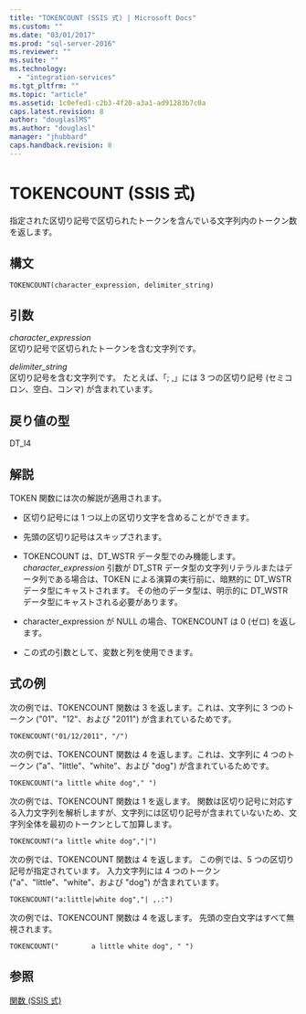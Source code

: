 ```yaml
---
title: "TOKENCOUNT (SSIS 式) | Microsoft Docs"
ms.custom: ""
ms.date: "03/01/2017"
ms.prod: "sql-server-2016"
ms.reviewer: ""
ms.suite: ""
ms.technology: 
  - "integration-services"
ms.tgt_pltfrm: ""
ms.topic: "article"
ms.assetid: 1c0efed1-c2b3-4f20-a3a1-ad91283b7c0a
caps.latest.revision: 8
author: "douglaslMS"
ms.author: "douglasl"
manager: "jhubbard"
caps.handback.revision: 8
---
```

# TOKENCOUNT (SSIS 式)
  指定された区切り記号で区切られたトークンを含んでいる文字列内のトークン数を返します。  
  
## 構文  
  
```  
TOKENCOUNT(character_expression, delimiter_string)  
```  
  
## 引数  
 *character_expression*  
 区切り記号で区切られたトークンを含む文字列です。  
  
 *delimiter_string*  
 区切り記号を含む文字列です。 たとえば、「; ,」には 3 つの区切り記号 (セミコロン、空白、コンマ) が含まれています。  
  
## 戻り値の型  
 DT_I4  
  
## 解説  
 TOKEN 関数には次の解説が適用されます。  
  
-   区切り記号には 1 つ以上の区切り文字を含めることができます。  
  
-   先頭の区切り記号はスキップされます。  
  
-   TOKENCOUNT は、DT_WSTR データ型でのみ機能します。 *character_expression* 引数が DT_STR データ型の文字列リテラルまたはデータ列である場合は、TOKEN による演算の実行前に、暗黙的に DT_WSTR データ型にキャストされます。 その他のデータ型は、明示的に DT_WSTR データ型にキャストされる必要があります。  
  
-   character_expression が NULL の場合、TOKENCOUNT は 0 (ゼロ) を返します。  
  
-   この式の引数として、変数と列を使用できます。  
  
## 式の例  
 次の例では、TOKENCOUNT 関数は 3 を返します。これは、文字列に 3 つのトークン ("01"、"12"、および "2011") が含まれているためです。  
  
```  
TOKENCOUNT("01/12/2011", "/")  
```  
  
 次の例では、TOKENCOUNT 関数は 4 を返します。これは、文字列に 4 つのトークン ("a"、"little"、"white"、および "dog") が含まれているためです。  
  
```  
TOKENCOUNT("a little white dog"," ")  
```  
  
 次の例では、TOKENCOUNT 関数は 1 を返します。 関数は区切り記号に対応する入力文字列を解析しますが、文字列には区切り記号が含まれていないため、文字列全体を最初のトークンとして加算します。  
  
```  
TOKENCOUNT("a little white dog","|")  
```  
  
 次の例では、TOKENCOUNT 関数は 4 を返します。 この例では、5 つの区切り記号が指定されています。 入力文字列には 4 つのトークン ("a"、"little"、"white"、および "dog") が含まれています。  
  
```  
TOKENCOUNT("a:little|white dog","| ,.:")  
```  
  
 次の例では、TOKENCOUNT 関数は 4 を返します。 先頭の空白文字はすべて無視されます。  
  
```  
TOKENCOUNT("        a little white dog", " ")  
```  
  
## 参照  
 [関数 (SSIS 式)](../../integration-services/expressions/functions-ssis-expression.md)  
  
  